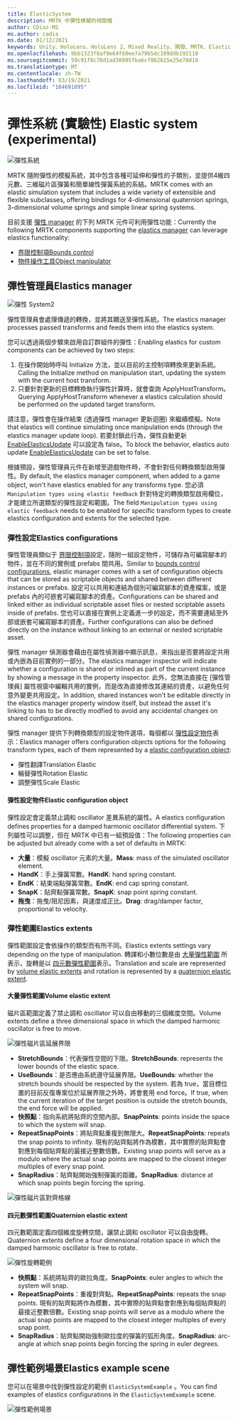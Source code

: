 ```yaml
---
title: ElasticSystem
description: MRTK 中彈性模擬的相關檔
author: CDiaz-MS
ms.author: cadia
ms.date: 01/12/2021
keywords: Unity、HoloLens、HoloLens 2、Mixed Reality、開發、MRTK、ElasticsSystem、
ms.openlocfilehash: 9bb1323f8af9e64f60ee7a79b5dc189ddb192110
ms.sourcegitcommit: 59c91f8c70d1ad30995fba6cf862615e25e78d10
ms.translationtype: MT
ms.contentlocale: zh-TW
ms.lasthandoff: 03/19/2021
ms.locfileid: "104691895"
---
```

# <a name="elastic-system-experimental"></a><span data-ttu-id="8eaa9-104">彈性系統 (實驗性) </span><span class="sxs-lookup"><span data-stu-id="8eaa9-104">Elastic system (experimental)</span></span>

![彈性系統](../Images/Elastics/Elastics_Main1.gif)

<span data-ttu-id="8eaa9-106">MRTK 隨附彈性的模擬系統，其中包含各種可延伸和彈性的子類別，並提供4維四元數、三維磁片區彈簧和簡單線性彈簧系統的系結。</span><span class="sxs-lookup"><span data-stu-id="8eaa9-106">MRTK comes with an elastic simulation system that includes a wide variety of extensible and flexible subclasses, offering bindings for 4-dimensional quaternion springs, 3-dimensional volume springs and simple linear spring systems.</span></span>

<span data-ttu-id="8eaa9-107">目前支援 [彈性 manager](xref:Microsoft.MixedReality.Toolkit.Experimental.Physics.ElasticsManager) 的下列 MRTK 元件可利用彈性功能：</span><span class="sxs-lookup"><span data-stu-id="8eaa9-107">Currently the following MRTK components supporting the [elastics manager](xref:Microsoft.MixedReality.Toolkit.Experimental.Physics.ElasticsManager) can leverage elastics functionality:</span></span>

- [<span data-ttu-id="8eaa9-108">界限控制項</span><span class="sxs-lookup"><span data-stu-id="8eaa9-108">Bounds control</span></span>](../README_BoundsControl.md)
- [<span data-ttu-id="8eaa9-109">物件操作工具</span><span class="sxs-lookup"><span data-stu-id="8eaa9-109">Object manipulator</span></span>](../README_ObjectManipulator.md)

## <a name="elastics-manager"></a><span data-ttu-id="8eaa9-110">彈性管理員</span><span class="sxs-lookup"><span data-stu-id="8eaa9-110">Elastics manager</span></span>

![彈性 System2](../Images/Elastics/Elastics_Main.gif)

<span data-ttu-id="8eaa9-112">彈性管理員會處理傳遞的轉換，並將其饋送至彈性系統。</span><span class="sxs-lookup"><span data-stu-id="8eaa9-112">The elastics manager processes passed transforms and feeds them into the elastics system.</span></span>

<span data-ttu-id="8eaa9-113">您可以透過兩個步驟來啟用自訂群組件的彈性：</span><span class="sxs-lookup"><span data-stu-id="8eaa9-113">Enabling elastics for custom components can be achieved by two steps:</span></span>

1. <span data-ttu-id="8eaa9-114">在操作開始時呼叫 Initialize 方法，並以目前的主控制項轉換來更新系統。</span><span class="sxs-lookup"><span data-stu-id="8eaa9-114">Calling the Initialize method on manipulation start, updating the system with the current host transform.</span></span>
1. <span data-ttu-id="8eaa9-115">只要針對更新的目標轉換執行彈性計算時，就會查詢 ApplyHostTransform。</span><span class="sxs-lookup"><span data-stu-id="8eaa9-115">Querying ApplyHostTransform whenever a elastics calculation should be performed on the updated target transform.</span></span>

<span data-ttu-id="8eaa9-116">請注意，彈性會在操作結束 (透過彈性 manager 更新迴圈) 來繼續模擬。</span><span class="sxs-lookup"><span data-stu-id="8eaa9-116">Note that elastics will continue simulating once manipulation ends (through the elastics manager update loop).</span></span> <span data-ttu-id="8eaa9-117">若要封鎖此行為，彈性自動更新 [EnableElasticsUpdate](xref:Microsoft.MixedReality.Toolkit.Experimental.Physics.ElasticsManager.EnableElasticsUpdate) 可以設定為 false。</span><span class="sxs-lookup"><span data-stu-id="8eaa9-117">To block the behavior, elastics auto update [EnableElasticsUpdate](xref:Microsoft.MixedReality.Toolkit.Experimental.Physics.ElasticsManager.EnableElasticsUpdate) can be set to false.</span></span>

<span data-ttu-id="8eaa9-118">根據預設，彈性管理員元件在新增至遊戲物件時，不會針對任何轉換類型啟用彈性。</span><span class="sxs-lookup"><span data-stu-id="8eaa9-118">By default, the elastics manager component, when added to a game object, won't have elastics enabled for any transforms type.</span></span>
<span data-ttu-id="8eaa9-119">您必須 `Manipulation types using elastic feedback` 針對特定的轉換類型啟用欄位，才能建立所選類型的彈性設定和範圍。</span><span class="sxs-lookup"><span data-stu-id="8eaa9-119">The field `Manipulation types using elastic feedback` needs to be enabled for specific transform types to create elastics configuration and extents for the selected type.</span></span>

### <a name="elastics-configurations"></a><span data-ttu-id="8eaa9-120">彈性設定</span><span class="sxs-lookup"><span data-stu-id="8eaa9-120">Elastics configurations</span></span>

<span data-ttu-id="8eaa9-121">彈性管理員類似于 [界限控制項](../README_BoundsControl.md#configuration-objects)設定，隨附一組設定物件，可儲存為可編寫腳本的物件，並在不同的實例或 prefabs 間共用。</span><span class="sxs-lookup"><span data-stu-id="8eaa9-121">Similar to [bounds control configurations](../README_BoundsControl.md#configuration-objects), elastic manager comes with a set of configuration objects that can be stored as scriptable objects and shared between different instances or prefabs.</span></span> <span data-ttu-id="8eaa9-122">設定可以共用和連結為個別可編寫腳本的資產檔案，或是 prefabs 內的可嵌套可編寫腳本的資產。</span><span class="sxs-lookup"><span data-stu-id="8eaa9-122">Configurations can be shared and linked either as individual scriptable asset files or nested scriptable assets inside of prefabs.</span></span> <span data-ttu-id="8eaa9-123">您也可以直接在實例上定義進一步的設定，而不需要連結至外部或嵌套可編寫腳本的資產。</span><span class="sxs-lookup"><span data-stu-id="8eaa9-123">Further configurations can also be defined directly on the instance without linking to an external or nested scriptable asset.</span></span>

<span data-ttu-id="8eaa9-124">彈性 manager 偵測器會藉由在屬性偵測器中顯示訊息，來指出是否要將設定共用或內嵌為目前實例的一部分。</span><span class="sxs-lookup"><span data-stu-id="8eaa9-124">The elastics manager inspector will indicate whether a configuration is shared or inlined as part of the current instance by showing a message in the property inspector.</span></span> <span data-ttu-id="8eaa9-125">此外，您無法直接在 [彈性管理員] 屬性視窗中編輯共用的實例，而是改為直接修改其連結的資產，以避免任何意外變更共用設定。</span><span class="sxs-lookup"><span data-stu-id="8eaa9-125">In addition, shared instances won't be editable directly in the elastics manager property window itself, but instead the asset it's linking to has to be directly modfied to avoid any accidental changes on shared configurations.</span></span>

<span data-ttu-id="8eaa9-126">彈性 manager 提供下列轉換類型的設定物件選項，每個都以 [彈性設定物件](#elastic-configuration-object)表示：</span><span class="sxs-lookup"><span data-stu-id="8eaa9-126">Elastics manager offers configuration objects options for the following transform types, each of them represented by a [elastic configuration object](#elastic-configuration-object):</span></span>

- <span data-ttu-id="8eaa9-127">彈性翻譯</span><span class="sxs-lookup"><span data-stu-id="8eaa9-127">Translation Elastic</span></span>
- <span data-ttu-id="8eaa9-128">輪替彈性</span><span class="sxs-lookup"><span data-stu-id="8eaa9-128">Rotation Elastic</span></span>
- <span data-ttu-id="8eaa9-129">調整彈性</span><span class="sxs-lookup"><span data-stu-id="8eaa9-129">Scale Elastic</span></span>

#### <a name="elastic-configuration-object"></a><span data-ttu-id="8eaa9-130">彈性設定物件</span><span class="sxs-lookup"><span data-stu-id="8eaa9-130">Elastic configuration object</span></span>

<span data-ttu-id="8eaa9-131">彈性設定會定義禁止調和 oscillator 差異系統的屬性。</span><span class="sxs-lookup"><span data-stu-id="8eaa9-131">A elastics configuration defines properties for a damped harmonic oscillator differential system.</span></span>
<span data-ttu-id="8eaa9-132">下列屬性可以調整，但在 MRTK 中已有一組預設值：</span><span class="sxs-lookup"><span data-stu-id="8eaa9-132">The following properties can be adjusted but already come with a set of defaults in MRTK:</span></span>

- <span data-ttu-id="8eaa9-133">**大量**：模擬 oscillator 元素的大量。</span><span class="sxs-lookup"><span data-stu-id="8eaa9-133">**Mass**: mass of the simulated oscillator element.</span></span>
- <span data-ttu-id="8eaa9-134">**HandK**：手上彈簧常數。</span><span class="sxs-lookup"><span data-stu-id="8eaa9-134">**HandK**: hand spring constant.</span></span>
- <span data-ttu-id="8eaa9-135">**EndK**：結束端點彈簧常數。</span><span class="sxs-lookup"><span data-stu-id="8eaa9-135">**EndK**: end cap spring constant.</span></span>
- <span data-ttu-id="8eaa9-136">**SnapK**：貼齊點彈簧常數。</span><span class="sxs-lookup"><span data-stu-id="8eaa9-136">**SnapK**: snap point spring constant.</span></span>
- <span data-ttu-id="8eaa9-137">**拖曳**：拖曳/阻尼因素，與速度成正比。</span><span class="sxs-lookup"><span data-stu-id="8eaa9-137">**Drag**: drag/damper factor, proportional to velocity.</span></span>

### <a name="elastics-extents"></a><span data-ttu-id="8eaa9-138">彈性範圍</span><span class="sxs-lookup"><span data-stu-id="8eaa9-138">Elastics extents</span></span>

<span data-ttu-id="8eaa9-139">彈性範圍設定會依操作的類型而有所不同。</span><span class="sxs-lookup"><span data-stu-id="8eaa9-139">Elastics extents settings vary depending on the type of manipulation.</span></span> <span data-ttu-id="8eaa9-140">轉譯和小數位數是由 [大量彈性範圍](#volume-elastic-extent) 所表示，旋轉是以 [四元數彈性範圍](#quaternion-elastic-extent)表示。</span><span class="sxs-lookup"><span data-stu-id="8eaa9-140">Translation and scale are represented by [volume elastic extents](#volume-elastic-extent) and rotation is represented by a [quaternion elastic extent](#quaternion-elastic-extent).</span></span>

#### <a name="volume-elastic-extent"></a><span data-ttu-id="8eaa9-141">大量彈性範圍</span><span class="sxs-lookup"><span data-stu-id="8eaa9-141">Volume elastic extent</span></span>

<span data-ttu-id="8eaa9-142">磁片區範圍定義了禁止調和 oscillator 可以自由移動的三個維度空間。</span><span class="sxs-lookup"><span data-stu-id="8eaa9-142">Volume extents define a three dimensional space in which the damped harmonic oscillator is free to move.</span></span>

![彈性磁片區延展界限](../Images/Elastics/Elastics_Volume_Bounds.gif)

- <span data-ttu-id="8eaa9-144">**StretchBounds**：代表彈性空間的下限。</span><span class="sxs-lookup"><span data-stu-id="8eaa9-144">**StretchBounds**: represents the lower bounds of the elastic space.</span></span>
- <span data-ttu-id="8eaa9-145">**UseBounds**：是否應由系統遵守延展界限。</span><span class="sxs-lookup"><span data-stu-id="8eaa9-145">**UseBounds**: whether the stretch bounds should be respected by the system.</span></span> <span data-ttu-id="8eaa9-146">若為 true，當目標位置的目前反復專案位於延展界限之外時，將會套用 end force。</span><span class="sxs-lookup"><span data-stu-id="8eaa9-146">If true, when the current iteration of the target position is outside the stretch bounds, the end force will be applied.</span></span>
- <span data-ttu-id="8eaa9-147">**快照點**：指向系統將貼齊的空間內部。</span><span class="sxs-lookup"><span data-stu-id="8eaa9-147">**SnapPoints**: points inside the space to which the system will snap.</span></span>
- <span data-ttu-id="8eaa9-148">**RepeatSnapPoints**：將貼齊點重複到無限大。</span><span class="sxs-lookup"><span data-stu-id="8eaa9-148">**RepeatSnapPoints**: repeats the snap points to infinity.</span></span> <span data-ttu-id="8eaa9-149">現有的貼齊點將作為模數，其中實際的貼齊點會對應到每個貼齊點的最接近整數倍數。</span><span class="sxs-lookup"><span data-stu-id="8eaa9-149">Existing snap points will serve as a modulo where the actual snap points are mapped to the closest integer multiples of every snap point.</span></span>
- <span data-ttu-id="8eaa9-150">**SnapRadius**：貼齊點開始強制彈簧的距離。</span><span class="sxs-lookup"><span data-stu-id="8eaa9-150">**SnapRadius**: distance at which snap points begin forcing the spring.</span></span>

![彈性磁片區對齊格線](../Images/Elastics/Elastics_Volume_Snap.gif)

#### <a name="quaternion-elastic-extent"></a><span data-ttu-id="8eaa9-152">四元數彈性範圍</span><span class="sxs-lookup"><span data-stu-id="8eaa9-152">Quaternion elastic extent</span></span>

<span data-ttu-id="8eaa9-153">四元數範圍定義四個維度旋轉空間，讓禁止調和 oscillator 可以自由旋轉。</span><span class="sxs-lookup"><span data-stu-id="8eaa9-153">Quaternion extents define a four dimensional rotation space in which the damped harmonic oscillator is free to rotate.</span></span>

![彈性旋轉範例](../Images/Elastics/Elastics_Rotation.gif)

- <span data-ttu-id="8eaa9-155">**快照點**：系統將貼齊的歐拉角度。</span><span class="sxs-lookup"><span data-stu-id="8eaa9-155">**SnapPoints**: euler angles to which the system will snap.</span></span>
- <span data-ttu-id="8eaa9-156">**RepeatSnapPoints**：重複對齊點。</span><span class="sxs-lookup"><span data-stu-id="8eaa9-156">**RepeatSnapPoints**: repeats the snap points.</span></span> <span data-ttu-id="8eaa9-157">現有的貼齊點將作為模數，其中實際的貼齊點會對應到每個貼齊點的最接近整數倍數。</span><span class="sxs-lookup"><span data-stu-id="8eaa9-157">Existing snap points will serve as a modulo where the actual snap points are mapped to the closest integer multiples of every snap point.</span></span>
- <span data-ttu-id="8eaa9-158">**SnapRadius**：貼齊點開始強制歐拉度的彈簧的弧形角度。</span><span class="sxs-lookup"><span data-stu-id="8eaa9-158">**SnapRadius**: arc-angle at which snap points begin forcing the spring in euler degrees.</span></span>

## <a name="elastics-example-scene"></a><span data-ttu-id="8eaa9-159">彈性範例場景</span><span class="sxs-lookup"><span data-stu-id="8eaa9-159">Elastics example scene</span></span>

<span data-ttu-id="8eaa9-160">您可以在場景中找到彈性設定的範例 `ElasticSystemExample` 。</span><span class="sxs-lookup"><span data-stu-id="8eaa9-160">You can find examples of elastics configurations in the `ElasticSystemExample` scene.</span></span>

![彈性範例場景](../Images/Elastics/Elastics_Example_Scene.png)

